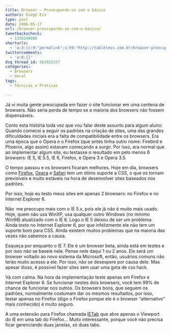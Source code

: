 ```yaml
---
title: Browser – Preocupando-se com o básico
authors: Diego Eis
type: post
date: 2006-05-17
url: /browser-preocupando-se-com-o-basico/
tweetbackscheck:
  - 1356140086
shorturls:
  - 'a:3:{s:9:"permalink";s:59:"http://tableless.com.br/browser-preocupando-se-com-o-basico";s:7:"tinyurl";s:26:"http://tinyurl.com/3k46gk8";s:4:"isgd";s:19:"http://is.gd/3n9Nwz";}'
twittercomments:
  - 'a:0:{}'
dsq_thread_id: 503035357
categories:
  - Browsers
  - Geral
tags:
  - Técnicas e Práticas

---
```

Já vi muita gente preocupada em fazer o site funcionar em uma centena de browsers. Não seria perda de tempo se a maioria dos browsers não fossem dispensáveis.

Conto esta história toda vez que vou falar deste assunto para algum aluno: Quando comecei a seguir os padrões na criação de sites, uma das grandes dificuldades iniciais era a falta de compatibilidade entre os browsers. Era uma época que o Opera e o Firefox (que antes tinha outro nome: Firebird e Phoenix, algo assim) estavam começando a surgir. Por isso, era normal que ao implementar algum site, eu testasse o resultado em pelo menos 6 browsers: IE 5, IE 5.5, IE 6, Firefox, e Opera 3 e Opera 3.5.
  
O tempo passou e os browsers ficaram melhores. Hoje em dia, browsers como [Firefox][1], [Opera][2] e [Safari][3] tem um ótimo suporte a CSS, o que os tornam previsíveis e muito estáveis na hora de desenvolver sites baseados nos padrões.

Por isso, hoje eu testo meus sites em apenas 2 browsers: no Firefox e no Internet Explorer 6.
  
Não  me preocupo mais com o IE 5.x, pois ele já não é muito mais usado. Hoje, quem não usa WinXP, usa qualquer outro Windows (no mínimo Win98) atualizado com o IE 6. Logo o IE 5 deixou de ser um problema. Ainda testo no Internet Explorer 6, por que infelizmente ele não tem um suporte bom para CSS. Ainda existem muitos problemas que na maioria das vezes não sabemos a causa.

Esqueça por enquanto o IE 7. Ele é um browser beta, ainda está em testes e por isso não se baseie nele. Pense nele daqui 1 ou 2 anos. Ele será um browser voltado ao novo sistema da Microsoft, então, usuários comuns não terão muito acesso a ele. Por isso, não se desespere por causa dele. Mas apesar disso, é possível fazer sites sem usar uma gota de css hack.
  
Vá com calma. Na hora da implementação teste apenas em Firefox e Internet Explorer 6. Se funcionar nestes dois browsers, você tem 99% de chance de funcionar nos outros. Os browsers bons, que seguem os padrões, normalmente costumam dar os mesmos resultados, por isso, testar apenas no Firefox (digo o Firefox porque ele é o browser &#8220;alternativo&#8221; mais conhecido) é muito seguro.

A uma extensão para Firefox chamada [IETab][4] que abre apenas o Viewport do IE em uma tab do Firefox&#8230; Muito interessante, porque você não precisa ficar gerenciando duas janelas, só duas tabs.

 [1]: http://getfirefox.com/
 [2]: http://opera.com/
 [3]: http://www.apple.com/macosx/features/safari/
 [4]: https://addons.mozilla.org/firefox/1419/
